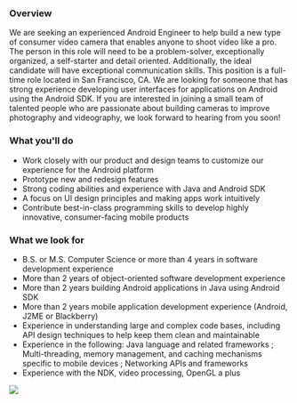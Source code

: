 


### Overview
We are seeking an experienced Android Engineer to help build a new type of consumer video
camera that enables anyone to shoot video like a pro. The person in this role will need to be a problem-solver, exceptionally organized, a self-starter and detail oriented. Additionally, the ideal candidate will have exceptional communication skills. This position is a full-time role located in San Francisco, CA.
We are looking for someone that has strong experience developing user interfaces for applications on Android using the Android SDK. If you are interested in joining a small team of talented people who are passionate about building cameras to improve photography and videography, we look forward to hearing from you soon! 

### What you'll do
+ Work closely with our product and design teams to customize our experience for the Android platform
+ Prototype new and redesign features
+ Strong coding abilities and experience with Java and Android SDK
+ A focus on UI design principles and making apps work intuitively
+ Contribute best-in-class programming skills to develop highly innovative, consumer-facing mobile products

### What we look for
+ B.S. or M.S. Computer Science or more than 4 years in software development experience
+ More than 2 years of object-oriented software development experience
+ More than 2 years building Android applications in Java using Android SDK
+ More than 2 years mobile application development experience (Android, J2ME or Blackberry)
+ Experience in understanding large and complex code bases, including API design techniques to help keep them clean and maintainable
+ Experience in the following: Java language and related frameworks ; Multi-threading, memory management, and caching mechanisms specific to mobile devices ; Networking APIs and frameworks
+ Experience with the NDK, video processing, OpenGL a plus


[<img src='https://dabuttonfactory.com/button.png?t=Apply&f=Calibri-Bold&ts=24&tc=fff&tshs=1&tshc=000&hp=20&vp=8&c=5&bgt=gradient&bgc=3d85c6&ebgc=073763'>](https://letsrockit.co/users/auth/github?job_id=twfnzw50yq-mobile-engineer-senior-android)
